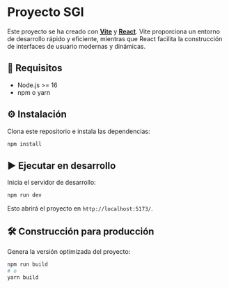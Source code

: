 # Proyecto SGI

Este proyecto se ha creado con **[Vite](https://vitejs.dev/)** y **[React](https://es.react.dev/)**.
Vite proporciona un entorno de desarrollo rápido y eficiente, mientras que React facilita la construcción de interfaces de usuario modernas y dinámicas.

## 🚀 Requisitos

* Node.js >= 16
* npm o yarn

## ⚙️ Instalación

Clona este repositorio e instala las dependencias:

```bash
npm install
```

## ▶️ Ejecutar en desarrollo

Inicia el servidor de desarrollo:

```bash
npm run dev
```

Esto abrirá el proyecto en `http://localhost:5173/`.

## 🛠️ Construcción para producción

Genera la versión optimizada del proyecto:

```bash
npm run build
# o
yarn build
```

<!-- ## 📂 Estructura básica

```
src/
 ├─ assets/        # Archivos estáticos (imágenes, estilos, etc.)
 ├─ components/    # Componentes reutilizables de React
 ├─ App.jsx        # Componente principal
 └─ main.jsx       # Punto de entrada
```

## 📜 Licencia

Este proyecto se distribuye bajo la licencia MIT. -->
